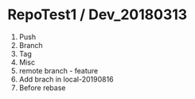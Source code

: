 # RepoTest1 / Dev_20180313

1. Push
2. Branch
3. Tag
4. Misc
5. remote branch - feature
6. Add brach in local-20190816
7. Before rebase

